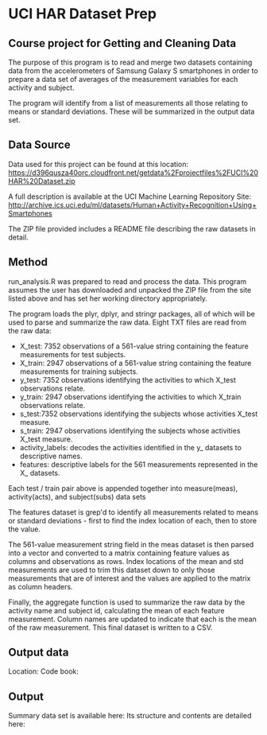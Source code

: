 # UCI HAR Dataset Prep
## Course project for Getting and Cleaning Data

The purpose of this program is to read and merge two datasets containing data 
from the accelerometers of Samsung Galaxy S smartphones in order to prepare a
data set of averages of the measurement variables for each activity and subject.

The program will identify from a list of measurements all those relating to means or standard deviations. These will be summarized in the output data set.


## Data Source
Data used for this project can be found at this location:
https://d396qusza40orc.cloudfront.net/getdata%2Fprojectfiles%2FUCI%20HAR%20Dataset.zip

A full description is available at the UCI Machine Learning Repository Site:
http://archive.ics.uci.edu/ml/datasets/Human+Activity+Recognition+Using+Smartphones

The ZIP file provided includes a README file describing the raw datasets in detail.

## Method
run_analysis.R was prepared to read and process the data. This program assumes the
user has downloaded and unpacked the ZIP file from the site listed above and has
set her working directory appropriately.

The program loads the plyr, dplyr, and stringr packages, all of which will be used
to parse and summarize the raw data. Eight TXT files are read from the raw data:
* X_test: 7352 observations of a 561-value string containing the feature measurements for test subjects.
* X_train: 2947 observations of a 561-value string containing the feature measurements for training subjects.
* y_test: 7352 observations identifying the activities to which X_test observations relate.
* y_train: 2947 observations identifying the activities to which X_train observations relate.
* s_test:7352 observations identifying the subjects whose activities X_test measure.
* s_train: 2947 observations identifying the subjects whose activities X_test measure.
* activity_labels: decodes the activities identified in the y_ datasets to descriptive names.
* features: descriptive labels for the 561 measurements represented in the X_ datasets.

Each test / train pair above is appended together into measure(meas), activity(acts), and subject(subs) data sets

The features dataset is grep'd to identify all measurements related to means or standard deviations - first to find the index location of each, then to store the value.

The 561-value measurement string field in the meas dataset is then parsed into a vector and converted to a matrix containing feature values as columns and observations as rows. Index locations of the mean and std measurements are used to trim this dataset down to only those measurements that are of interest and the values are applied to the matrix as column headers. 

Finally, the aggregate function is used to summarize the raw data by the activity name and subject id, calculating the mean of each feature measurement. Column names are updated to indicate that each is the mean of the raw measurement. This final dataset is written to a CSV.

## Output data
Location:
Code book:





## Output
Summary data set is available here:
Its structure and contents are detailed here:
